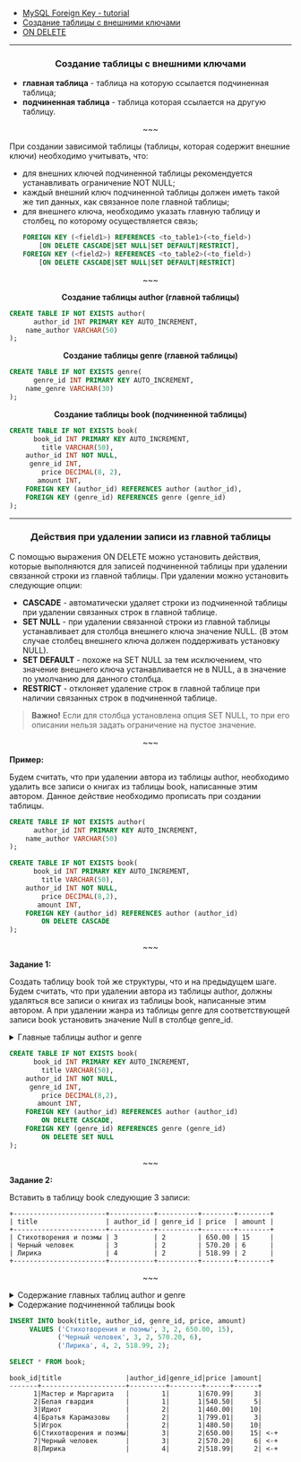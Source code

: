 - [MySQL Foreign Key - tutorial](https://www.mysqltutorial.org/mysql-foreign-key/)
- [Создание таблицы с внешними ключами](#1)
- [ON DELETE](#2)

<!-- @@@@@@@@@@@@@@@@@@@@@@@@@@@@@@@@@@@@@@@@@@@@@@@@@@@@@@@@@@@@@@@@@@@@@@ -->

---

<h3 id="1" align="center">Создание таблицы с внешними ключами</h3>

- __главная таблица__ - таблица на которую ссылается подчиненная таблица;
- __подчиненная таблица__ - таблица которая ссылается на другую таблицу.

<p align="center">~~~</p>

При создании зависимой таблицы (таблицы, которая содержит внешние ключи)
необходимо учитывать, что:
- для внешних ключей подчиненной таблицы рекомендуется устанавливать
ограничение NOT NULL;
- каждый внешний ключ подчиненной таблицы должен иметь такой же тип данных, как
связанное поле главной таблицы;
- для внешнего ключа, необходимо указать главную таблицу и столбец, по которому
осуществляется связь;
    ```sql
    FOREIGN KEY (<field1>) REFERENCES <to_table1>(<to_field>)
        [ON DELETE CASCADE|SET NULL|SET DEFAULT|RESTRICT],
    FOREIGN KEY (<field2>) REFERENCES <to_table2>(<to_field>)
        [ON DELETE CASCADE|SET NULL|SET DEFAULT|RESTRICT]
    ```

<p align="center">~~~</p>

<p align="center"><b>Создание таблицы author (главной таблицы)</b></p>

```sql
CREATE TABLE IF NOT EXISTS author(
      author_id INT PRIMARY KEY AUTO_INCREMENT,
    name_author VARCHAR(50)
);
```

<p align="center"><b>Создание таблицы genre (главной таблицы)</b></p>

```sql
CREATE TABLE IF NOT EXISTS genre(
      genre_id INT PRIMARY KEY AUTO_INCREMENT,
    name_genre VARCHAR(30)
);
```

<p align="center"><b>Создание таблицы book (подчиненной таблицы)</b></p>

```sql
CREATE TABLE IF NOT EXISTS book(
      book_id INT PRIMARY KEY AUTO_INCREMENT,
        title VARCHAR(50),
    author_id INT NOT NULL,
     genre_id INT,
        price DECIMAL(8, 2),
       amount INT,
    FOREIGN KEY (author_id) REFERENCES author (author_id),
    FOREIGN KEY (genre_id) REFERENCES genre (genre_id)
);
```

<!-- @@@@@@@@@@@@@@@@@@@@@@@@@@@@@@@@@@@@@@@@@@@@@@@@@@@@@@@@@@@@@@@@@@@@@@ -->

---

<h3 id="2" align="center">Действия при удалении записи из главной таблицы</h3>

С помощью выражения ON DELETE можно установить действия, которые выполняются
для записей подчиненной таблицы при удалении связанной строки из главной
таблицы. При удалении можно установить следующие опции:

- __CASCADE__ - автоматически удаляет строки из подчиненной таблицы при
  удалении связанных строк в главной таблице.
- __SET NULL__ - при удалении  связанной строки из главной таблицы
  устанавливает для столбца внешнего ключа значение NULL. (В этом случае
  столбец внешнего ключа должен поддерживать установку NULL).
- __SET DEFAULT__ - похоже на SET NULL за тем исключением, что значение
  внешнего ключа устанавливается не в NULL, а в значение по умолчанию для
  данного столбца.
- __RESTRICT__ - отклоняет удаление строк в главной таблице при наличии
  связанных строк в подчиненной таблице.

> __Важно!__ Если для столбца установлена опция SET NULL, то при его описании
нельзя задать ограничение на пустое значение.

<p align="center">~~~</p>

__Пример:__

Будем считать, что при удалении автора из таблицы author, необходимо удалить
все записи о книгах из таблицы book, написанные этим автором. Данное действие
необходимо прописать при создании таблицы.

```sql
CREATE TABLE IF NOT EXISTS author(
      author_id INT PRIMARY KEY AUTO_INCREMENT,
    name_author VARCHAR(50)
);
```
```sql
CREATE TABLE IF NOT EXISTS book(
      book_id INT PRIMARY KEY AUTO_INCREMENT,
        title VARCHAR(50),
    author_id INT NOT NULL,
        price DECIMAL(8,2),
       amount INT,
    FOREIGN KEY (author_id) REFERENCES author (author_id)
        ON DELETE CASCADE
);
```

<p align="center">~~~</p>

__Задание 1:__

Создать таблицу book той же структуры, что и на предыдущем шаге. Будем считать,
что при удалении автора из таблицы author, должны удаляться все записи о книгах
из таблицы book, написанные этим автором. А при удалении жанра из таблицы genre
для соответствующей записи book установить значение Null в столбце genre_id.

<details><br><summary>Главные таблицы author и genre</summary>

```sql
CREATE TABLE IF NOT EXISTS author(
      author_id INT PRIMARY KEY AUTO_INCREMENT,
    name_author VARCHAR(50)
);
```
```sql
CREATE TABLE IF NOT EXISTS genre(
      genre_id INT PRIMARY KEY AUTO_INCREMENT,
    name_genre VARCHAR(30)
);
```

<hr style="margin-left: 25%; margin-right: 25%;"></details>

```sql
CREATE TABLE IF NOT EXISTS book(
      book_id INT PRIMARY KEY AUTO_INCREMENT,
        title VARCHAR(50),
    author_id INT NOT NULL,
     genre_id INT,
        price DECIMAL(8,2),
       amount INT,
    FOREIGN KEY (author_id) REFERENCES author (author_id)
        ON DELETE CASCADE,
    FOREIGN KEY (genre_id) REFERENCES genre (genre_id)
        ON DELETE SET NULL
);
```

<p align="center">~~~</p>

__Задание 2:__

Вставить в таблицу book следующие 3 записи:


```text
+-----------------------+-----------+----------+--------+--------+
| title                 | author_id | genre_id | price  | amount |
+-----------------------+-----------+----------+--------+--------+
| Стихотворения и поэмы | 3         | 2        | 650.00 | 15     |
| Черный человек        | 3         | 2        | 570.20 | 6      |
| Лирика                | 4         | 2        | 518.99 | 2      |
+-----------------------+-----------+----------+--------+--------+
```

<p align="center">~~~</p>

<details><br><summary>Содержание главных таблиц author и genre</summary>

```sql
SELECT * FROM author;
```
```text
author_id|name_author     |
---------+----------------+
        1|Булгаков М.А.   |
        2|Достоевский Ф.М.|
        3|Есенин С.А.     |
        4|Пастернак Б.Л.  |
```

<p align="center">~~~</p>

```sql
SELECT * FROM genre;
```
```text
genre_id|name_genre|
--------+----------+
       1|Роман     |
       2|Поэзия    |
```

<hr style="margin-left: 25%; margin-right: 25%;"></details>

<details><br><summary>Содержание подчиненной таблицы book</summary>

```sql
SELECT * FROM book;
```
```text
book_id|title             |author_id|genre_id|price |amount|
-------+------------------+---------+--------+------+------+
      1|Мастер и Маргарита|        1|       1|670.99|     3|
      2|Белая гвардия     |        1|       1|540.50|     5|
      3|Идиот             |        2|       1|460.00|    10|
      4|Братья Карамазовы |        2|       1|799.01|     3|
      5|Игрок             |        2|       1|480.50|    10|
```

<hr style="margin-left: 25%; margin-right: 25%;"></details>

```sql
INSERT INTO book(title, author_id, genre_id, price, amount)
     VALUES ('Стихотворения и поэмы', 3, 2, 650.00, 15),
            ('Черный человек', 3, 2, 570.20, 6),
            ('Лирика', 4, 2, 518.99, 2);

SELECT * FROM book;
```
```text
book_id|title                |author_id|genre_id|price |amount|
-------+---------------------+---------+--------+------+------+
      1|Мастер и Маргарита   |        1|       1|670.99|     3|
      2|Белая гвардия        |        1|       1|540.50|     5|
      3|Идиот                |        2|       1|460.00|    10|
      4|Братья Карамазовы    |        2|       1|799.01|     3|
      5|Игрок                |        2|       1|480.50|    10|
      6|Стихотворения и поэмы|        3|       2|650.00|    15| <-+
      7|Черный человек       |        3|       2|570.20|     6| <-+
      8|Лирика               |        4|       2|518.99|     2| <-+
```
